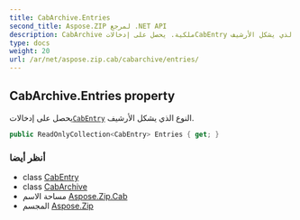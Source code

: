 ```yaml
---
title: CabArchive.Entries
second_title: Aspose.ZIP لمرجع .NET API
description: CabArchive ملكية. يحصل على إدخالاتCabEntry النوع الذي يشكل الأرشيف.
type: docs
weight: 20
url: /ar/net/aspose.zip.cab/cabarchive/entries/
---
```

## CabArchive.Entries property

يحصل على إدخالات[`CabEntry`](../../cabentry/) النوع الذي يشكل الأرشيف.

```csharp
public ReadOnlyCollection<CabEntry> Entries { get; }
```

### أنظر أيضا

* class [CabEntry](../../cabentry/)
* class [CabArchive](../)
* مساحة الاسم [Aspose.Zip.Cab](../../cabarchive/)
* المجسم [Aspose.Zip](../../../)


